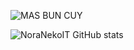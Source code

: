 
![MAS BUN CUY](https://user-images.githubusercontent.com/58914195/180490970-6b07f3ba-2d71-4dc3-98b7-c9a6bb5ec715.svg)

![NoraNekoIT GitHub stats](https://github-readme-stats.vercel.app/api?username=NoraNekoIT&show_icons=true&theme=radical)
